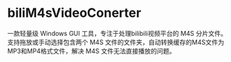 # biliM4sVideoConerter
一款轻量级 Windows GUI 工具，专注于处理bilibili视频平台的 M4S 分片文件。支持拖放或手动选择包含两个 M4S 文件的文件夹，自动转换缓存的M4S文件为MP3和MP4格式文件，解决 M4S 文件无法直接播放的问题。
